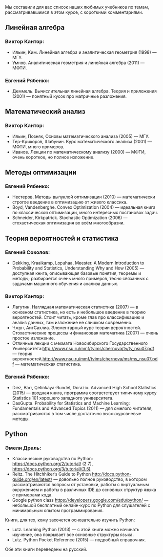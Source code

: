 Мы составили для вас список наших любимых учебников по темам, рассматривавшимся в этом курсе, с короткими комментариями.

## Линейная алгебра

### Виктор Кантор:

- Ильин, Ким. Линейная алгебра и аналитическая геометрия (1998) — МГУ.
- Умнов. Аналитическая геометрия и линейная алгебра (2011) — МФТИ.

### Евгений Рябенко:

- Деммель. Вычислительная линейная алгебра. Теория и приложения (2001) — понятный кусок про матричные разложения.

## Математический анализ

### Виктор Кантор:

- Ильин, Позняк, Основы математического анализа (2005) — МГУ.
- Тер-Крикоров, Шабунин. Курс математического анализа (2001) — МФТИ, много примеров.
- Иванов. Лекции по математическому анализу (2000) — МФТИ, очень короткое, но полное изложение.

## Методы оптимизации

### Евгений Рябенко:

- Нестеров. Методы выпуклой оптимизации (2010) — математически строгое введение в оптимизацию от живого классика.
- Boyd, Vandenberghe. Convex Optimization (2004) — идеальная книга по классической оптимизации, много интересных постановок задач.
- Schneider, Kirkpatrick. Stochastic Optimization (2006) — стохастическая оптимизация во всём многообразии.

## Теория вероятностей и статистика

### Евгений Соколов:

- Dekking, Kraaikamp, Lopuhaa, Meester. A Modern Introduction to Probability and Statistics, Understanding Why and How (2005) — доступная книга, описывающая базовые понятия, теоремы и методы; разбирается очень много примеров, тесно связанных с задачами машинного обучения и анализа данных.

### Виктор Кантор:

- Лагутин. Наглядная математическая статистика (2007) — в основном статистика, но есть и небольшое введение в теорию вероятностей. Стоит читать, кроме глав про классификацию и анализ данных, там изложение не слишком современно.
- Чжун, АитСахлиа. Элементарный курс теории вероятностей. Стохастические процессы и финансовая математика (2007) — очень простое изложение.
- Отличные лекции с мехмата Новосибирского Государственного Университета:http://www.nsu.ru/mmf/tvims/chernova/tv/tv_nsu07.pdf — теория вероятностей,http://www.nsu.ru/mmf/tvims/chernova/ms/ms_nsu07.pdf — математическая статистика.

### Евгений Рябенко:

- Diez, Barr, Çetinkaya-Rundel, Dorazio. Advanced High School Statistics (2015) — вводная книга, программа соответствует типичному курсу Statistics 101 хорошего западного университета.
- DasGupta. Probability for Statistics and Machine Learning: Fundamentals and Advanced Topics (2011) — для смелого читателя, рассматриваются в том числе достаточно высокоуровневые методы.

## Python

### Эмели Драль:

- Классические руководства по Python: https://docs.python.org/2/tutorial/ (2.7), https://docs.python.org/3/tutorial/(3.5)
- Reitz. The Hitchhiker’s Guide to Python http://docs.python-guide.org/en/latest/ — довольно полное руководство, в котором рассматриваются вопросы от установки, работы с виртуальным окружением и работы в различных IDE до основных структур языка с примерами кода.
- Google python class https://developers.google.com/edu/python/ — небольшой бесплатный онлайн-курс по Python для слушателей с минимальным опытом программирования.

Книги, для тех, кому захочется основательно изучить Python:

- Lutz. Learning Python (2013) — с этой книги можно начинать изучение, она покрывает все основные структуры языка.
- Lutz. Python Pocket Reference (2015) — подробный справочник.

Обе эти книги переведены на русский.
